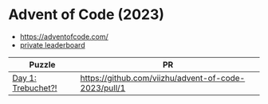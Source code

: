 # Advent of Code (2023)

* https://adventofcode.com/
* [private leaderboard](https://adventofcode.com/2023/leaderboard/private/view/123456)

| **Puzzle**                                                | **PR**                                                |
|-----------------------------------------------------------|-------------------------------------------------------|
| [Day 1: Trebuchet?!](https://adventofcode.com/2023/day/1) | https://github.com/viizhu/advent-of-code-2023/pull/1  |
